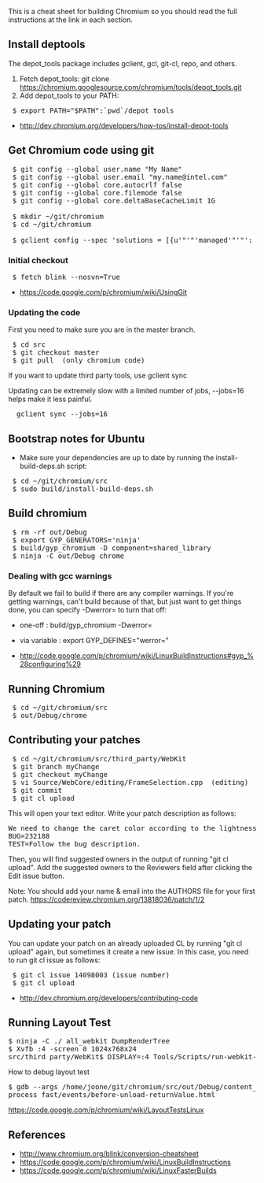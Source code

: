 This is a cheat sheet for building Chromium so you should read the full instructions at the link in each section.

## Install deptools
The depot_tools package includes gclient, gcl, git-cl, repo, and others.

1. Fetch depot_tools: git clone https://chromium.googlesource.com/chromium/tools/depot_tools.git
2. Add depot_tools to your PATH:

<pre>
 $ export PATH="$PATH":`pwd`/depot_tools
</pre>
* http://dev.chromium.org/developers/how-tos/install-depot-tools

## Get Chromium code using git

<pre>
 $ git config --global user.name "My Name"
 $ git config --global user.email "my.name@intel.com"
 $ git config --global core.autocrlf false
 $ git config --global core.filemode false
 $ git config --global core.deltaBaseCacheLimit 1G 

 $ mkdir ~/git/chromium
 $ cd ~/git/chromium

 $ gclient config --spec 'solutions = [{u'"'"'managed'"'"': True, u'"'"'name'"'"': u'"'"'src'"'"', u'"'"'url'"'"': u'"'"'https://chromium.googlesource.com/chromium/src.git'"'"', u'"'"'custom_deps'"'"': {}, u'"'"'deps_file'"'"': u'"'"'.DEPS.git'"'"', u'"'"'safesync_url'"'"': u'"'"''"'"', u'"'"'custom_vars'"'"': {u'"'"'webkit_rev'"'"': u'"'"''"'"'}}]'
</pre>

### Initial checkout
<pre>
 $ fetch blink --nosvn=True
</pre>
* https://code.google.com/p/chromium/wiki/UsingGit

### Updating the code
First you need to make sure you are in the master branch.
<pre>
 $ cd src
 $ git checkout master
 $ git pull  (only chromium code)
</pre>
If you want to update third party tools, use gclient sync
 
Updating can be extremely slow with a limited number of jobs, --jobs=16 helps make it less painful.
<pre>
  gclient sync --jobs=16
</pre>

## Bootstrap notes for Ubuntu
* Make sure your dependencies are up to date by running the install-build-deps.sh script:
<pre>
 $ cd ~/git/chromium/src
 $ sudo build/install-build-deps.sh
</pre>

## Build chromium
<pre>
 $ rm -rf out/Debug
 $ export GYP_GENERATORS='ninja'
 $ build/gyp_chromium -D component=shared_library
 $ ninja -C out/Debug chrome
</pre>

### Dealing with gcc warnings
By default we fail to build if there are any compiler warnings. If you're getting warnings, can't build because of that, but just want to get things done, you can specify -Dwerror= to turn that off:
* one-off
: build/gyp_chromium -Dwerror=
* via variable
: export GYP_DEFINES="werror="


* http://code.google.com/p/chromium/wiki/LinuxBuildInstructions#gyp_%28configuring%29


## Running Chromium
<pre>
 $ cd ~/git/chromium/src
 $ out/Debug/chrome
</pre>

## Contributing your patches
<pre>
 $ cd ~/git/chromium/src/third_party/WebKit
 $ git branch myChange
 $ git checkout myChange
 $ vi Source/WebCore/editing/FrameSelection.cpp  (editing)
 $ git commit
 $ git cl upload 
</pre>
This will open your text editor.  Write your patch description as follows:
<pre>
We need to change the caret color according to the lightness of the background color. 
BUG=232188
TEST=Follow the bug description.
</pre>

Then, you will find suggested owners in the output of running "git cl upload".
Add the suggested owners to the Reviewers field after clicking the Edit issue button.

Note: You should add your name & email into the AUTHORS file for your first patch.
https://codereview.chromium.org/13818036/patch/1/2

## Updating your patch
You can update your patch on an already uploaded CL by running "git cl upload" again, but sometimes it create a new issue. In this case, you need to run git cl issue as follows:
<pre>
 $ git cl issue 14098003 (issue number)
 $ git cl upload
</pre>
* http://dev.chromium.org/developers/contributing-code

## Running Layout Test
<pre>
$ ninja -C ./ all_webkit DumpRenderTree
$ Xvfb :4 -screen 0 1024x768x24
src/third_party/WebKit$ DISPLAY=:4 Tools/Scripts/run-webkit-tests --debug
</pre>

How to debug layout test
<pre>
$ gdb --args /home/joone/git/chromium/src/out/Debug/content_shell --dump-render-tree --no-sandbox --single-
process fast/events/before-unload-returnValue.html
</pre>

https://code.google.com/p/chromium/wiki/LayoutTestsLinux

## References

 * http://www.chromium.org/blink/conversion-cheatsheet
 * https://code.google.com/p/chromium/wiki/LinuxBuildInstructions
 * https://code.google.com/p/chromium/wiki/LinuxFasterBuilds
